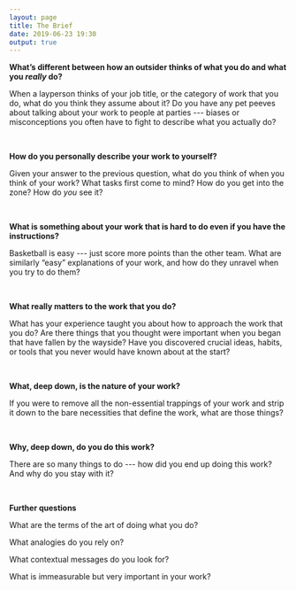 ```yaml
---
layout: page
title: The Brief
date: 2019-06-23 19:30
output: true
---
```


**What’s different between how an outsider thinks of what you do and what you *really* do?**


When a layperson thinks of your job title, or the category of work that you do, what do you think they assume about it? Do you have any pet peeves about talking about your work to people at parties --- biases or misconceptions you often have to fight to describe what you actually do?

<br>

**How do you personally describe your work to yourself?**


Given your answer to the previous question, what do you think of when you think of your work? What tasks first come to mind? How do you get into the zone? How do *you* see it?

<br>

**What is something about your work that is hard to do even if you have the instructions?**


Basketball is easy --- just score more points than the other team. What are similarly “easy” explanations of your work, and how do they unravel when you try to do them?

<br>

**What really matters to the work that you do?**


What has your experience taught you about how to approach the work that you do? Are there things that you thought were important when you began that have fallen by the wayside? Have you discovered crucial ideas, habits, or tools that you never would have known about at the start?

<br>

**What, deep down, is the nature of your work?**


If you were to remove all the non-essential trappings of your work and strip it down to the bare necessities that define the work, what are those things? 

<br>


**Why, deep down, do you do this work?**


There are so many things to do --- how did you end up doing this work? And why do you stay with it?

<br>

**Further questions**


What are the terms of the art of doing what you do?

What analogies do you rely on?

What contextual messages do you look for?

What is immeasurable but very important in your work?